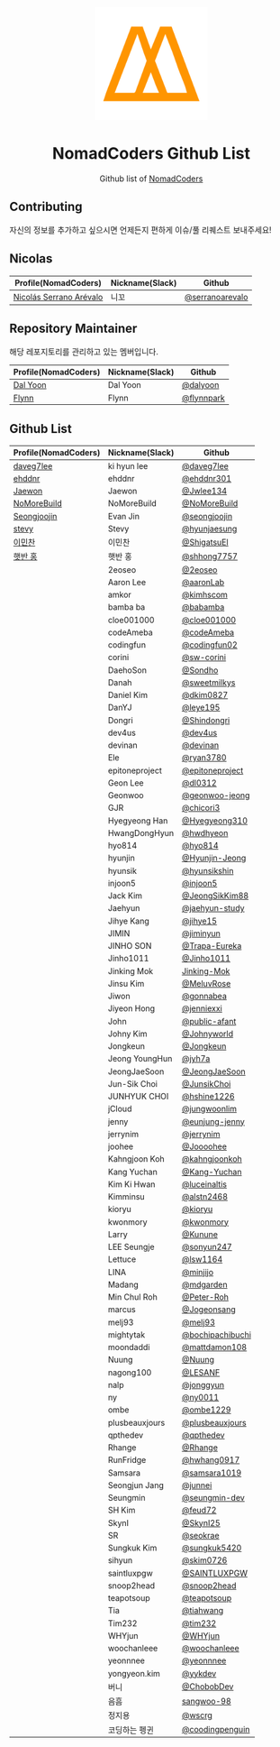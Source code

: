 <div align="center">
  <a href="https://nomadcoders.co/" alt="NomadCoders">
    <img src="./images/NomadCoders.png" width="200" height="200">
  </a>

# NomadCoders Github List

Github list of [NomadCoders](https://nomadcoders.co/)

</div>

## Contributing

자신의 정보를 추가하고 싶으시면 언제든지 편하게 이슈/풀 리퀘스트 보내주세요!

## Nicolas

| Profile(NomadCoders)                                                   | Nickname(Slack) | Github                                               |
| ---------------------------------------------------------------------- | --------------- | ---------------------------------------------------- |
| [Nicolás Serrano Arévalo](https://nomadcoders.co/users/serranoarevalo) | 니꼬            | [@serranoarevalo](https://github.com/serranoarevalo) |

## Repository Maintainer

해당 레포지토리를 관리하고 있는 멤버입니다.

| Profile(NomadCoders)                                 | Nickname(Slack) | Github                                     |
| ---------------------------------------------------- | --------------- | ------------------------------------------ |
| [Dal Yoon](https://nomadcoders.co/users/yeodal.yoon) | Dal Yoon        | [@dalyoon](https://github.com/dalyoon)     |
| [Flynn](https://nomadcoders.co/users/flynnpark)      | Flynn           | [@flynnpark](https://github.com/flynnpark) |

## Github List

| Profile(NomadCoders)                                    | Nickname(Slack) | Github                                                 |
| ------------------------------------------------------- | --------------- | ------------------------------------------------------ |
| [daveg7lee](https://nomadcoders.co/users/daveg7lee)     | ki hyun lee     | [@daveg7lee](https://github.com/daveg7lee)             |
| [ehddnr](https://nomadcoders.co/users/ehddnr)           | ehddnr          | [@ehddnr301](https://github.com/ehddnr301)             |
| [Jaewon](https://nomadcoders.co/users/jwlee134)         | Jaewon          | [@Jwlee134](https://github.com/Jwlee134)               |
| [NoMoreBuild](https://nomadcoders.co/users/nomorebuild) | NoMoreBuild     | [@NoMoreBuild](https://github.com/NoMoreBuild)         |
| [Seongjoojin](https://nomadcoders.co/users/qpyou1234)   | Evan Jin        | [@seongjoojin](https://github.com/seongjoojin)         |
| [stevy](https://nomadcoders.co/users/stevy)             | Stevy           | [@hyunjaesung](https://github.com/hyunjaesung)         |
| [이민찬](https://nomadcoders.co/users/shigatsu970704)   | 이민찬          | [@ShigatsuEl](https://github.com/ShigatsuEl)           |
| [햇반 홍](https://nomadcoders.co/users/ghdtkdgur123)    | 햇반 홍         | [@shhong7757](https://github.com/shhong7757)           |
|                                                         | 2eoseo          | [@2eoseo](https://github.com/md2eoseo)                 |
|                                                         | Aaron Lee       | [@aaronLab](https://github.com/aaronLab)               |
|                                                         | amkor           | [@kimhscom](https://github.com/kimhscom)               |
|                                                         | bamba ba        | [@babamba](https://github.com/babamba)                 |
|                                                         | cloe001000      | [@cloe001000](https://github.com/cloe001000)           |
|                                                         | codeAmeba       | [@codeAmeba](https://github.com/codeAmeba)             |
|                                                         | codingfun       | [@codingfun02](https://github.com/codingfun02)         |
|                                                         | corini          | [@sw-corini](https://github.com/sw-corini)             |
|                                                         | DaehoSon        | [@Sondho](https://github.com/Sondho)                   |
|                                                         | Danah           | [@sweetmilkys](https://github.com/sweetmilkys)         |
|                                                         | Daniel Kim      | [@dkim0827](https://github.com/dkim0827)               |
|                                                         | DanYJ           | [@leye195](https://github.com/leye195)                 |
|                                                         | Dongri          | [@Shindongri](https://github.com/Shindongri)           |
|                                                         | dev4us          | [@dev4us](https://github.com/dev4us)                   |
|                                                         | devinan         | [@devinan](https://github.com/devinan)                 |
|                                                         | Ele             | [@ryan3780](https://github.com/ryan3780)               |
|                                                         | epitoneproject  | [@epitoneproject](https://github.com/epitoneproject)   |
|                                                         | Geon Lee        | [@dl0312](https://github.com/dl0312)                   |
|                                                         | Geonwoo         | [@geonwoo-jeong](https://github.com/geonwoo-jeong)     |
|                                                         | GJR             | [@chicori3](https://github.com/chicori3)               |
|                                                         | Hyegyeong Han   | [@Hyegyeong310](https://github.com/Hyegyeong310)       |
|                                                         | HwangDongHyun   | [@hwdhyeon](https://github.com/HwDhyeon)               |
|                                                         | hyo814          | [@hyo814](https://github.com/hyo814)                   |
|                                                         | hyunjin         | [@Hyunjin-Jeong](https://github.com/Hyunjin-Jeong)     |
|                                                         | hyunsik         | [@hyunsikshin](https://github.com/hyunsikshin)         |
|                                                         | injoon5         | [@injoon5](https://github.com/injoon5)                 |
|                                                         | Jack Kim        | [@JeongSikKim88](https://github.com/JeongSikKim88)     |
|                                                         | Jaehyun         | [@jaehyun-study](https://github.com/jaehyun-study)     |
|                                                         | Jihye Kang      | [@jihye15](https://github.com/jihye15)                 |
|                                                         | JIMIN           | [@jiminyun](https://github.com/jiminyun)               |
|                                                         | JINHO SON       | [@Trapa-Eureka](https://github.com/Trapa-Eureka)       |
|                                                         | Jinho1011       | [@Jinho1011](https://github.com/Jinho1011)             |
|                                                         | Jinking Mok     | [Jinking-Mok](https://github.com/Jinking-Mok)          |
|                                                         | Jinsu Kim       | [@MeluvRose](https://github.com/MeluvRose)             |
|                                                         | Jiwon           | [@gonnabea](https://github.com/gonnabea)               |
|                                                         | Jiyeon Hong     | [@jenniexxi](https://github.com/jenniexxi)             |
|                                                         | John            | [@public-afant](https://github.com/public-afant)       |
|                                                         | Johny Kim       | [@Johnyworld](https://github.com/Johnyworld)           |
|                                                         | Jongkeun        | [@Jongkeun](https://github.com/Jongkeun)               |
|                                                         | Jeong YoungHun  | [@jyh7a](https://github.com/jyh7a)                     |
|                                                         | JeongJaeSoon    | [@JeongJaeSoon](https://github.com/JeongJaeSoon)       |
|                                                         | Jun-Sik Choi    | [@JunsikChoi](https://github.com/JunsikChoi)           |
|                                                         | JUNHYUK CHOI    | [@hshine1226](https://github.com/hshine1226)           |
|                                                         | jCloud          | [@jungwoonlim](https://github.com/jungwoonlim)         |
|                                                         | jenny           | [@eunjung-jenny](https://github.com/eunjung-jenny)     |
|                                                         | jerrynim        | [@jerrynim](https://github.com/jerrynim)               |
|                                                         | joohee          | [@Joooohee](https://github.com/Joooohee)               |
|                                                         | Kahngjoon Koh   | [@kahngjoonkoh](https://github.com/kahngjoonkoh)       |
|                                                         | Kang Yuchan     | [@Kang-Yuchan](https://github.com/Kang-Yuchan)         |
|                                                         | Kim Ki Hwan     | [@luceinaltis](https://github.com/luceinaltis)         |
|                                                         | Kimminsu        | [@alstn2468](https://github.com/alstn2468)             |
|                                                         | kioryu          | [@kioryu](https://github.com/kioryu)                   |
|                                                         | kwonmory        | [@kwonmory](https://github.com/kwonmory)               |
|                                                         | Larry           | [@Kunune](https://github.com/Kunune)                   |
|                                                         | LEE Seungje     | [@sonyun247](https://github.com/sonyun247)             |
|                                                         | Lettuce         | [@lsw1164](https://github.com/lsw1164)                 |
|                                                         | LINA            | [@minjijo](https://github.com/minjijo)                 |
|                                                         | Madang          | [@mdgarden](https://github.com/mdgarden)               |
|                                                         | Min Chul Roh    | [@Peter-Roh](https://github.com/Peter-Roh)             |
|                                                         | marcus          | [@Jogeonsang](https://github.com/Jogeonsang)           |
|                                                         | melj93          | [@melj93](https://github.com/melj93)                   |
|                                                         | mightytak       | [@bochipachibuchi](https://github.com/bochipachibuchi) |
|                                                         | moondaddi       | [@mattdamon108](https://github.com/mattdamon108)       |
|                                                         | Nuung           | [@Nuung](https://github.com/Nuung)                     |
|                                                         | nagong100       | [@LESANF](https://github.com/LESANF)                   |
|                                                         | nalp            | [@jonggyun](https://github.com/jonggyun)               |
|                                                         | ny              | [@ny0011](https://github.com/ny0011)                   |
|                                                         | ombe            | [@ombe1229](https://github.com/ombe1229)               |
|                                                         | plusbeauxjours  | [@plusbeauxjours](https://github.com/plusbeauxjours)   |
|                                                         | qpthedev        | [@qpthedev](https://github.com/qpthedev)               |
|                                                         | Rhange          | [@Rhange](https://github.com/rhange)                   |
|                                                         | RunFridge       | [@hwhang0917](https://github.com/hwhang0917)           |
|                                                         | Samsara         | [@samsara1019](https://github.com/samsara1019)         |
|                                                         | Seongjun Jang   | [@junnei](https://github.com/junnei)                   |
|                                                         | Seungmin        | [@seungmin-dev](https://github.com/seungmin-dev)       |
|                                                         | SH Kim          | [@feud72](https://github.com/feud72)                   |
|                                                         | SkynI           | [@SkynI25](https://github.com/SkynI25)                 |
|                                                         | SR              | [@seokrae](https://github.com/seokrae)                 |
|                                                         | Sungkuk Kim     | [@sungkuk5420](https://github.com/sungkuk5420)         |
|                                                         | sihyun          | [@skim0726](https://github.com/skim0726)               |
|                                                         | saintluxpgw     | [@SAINTLUXPGW](https://github.com/SAINTLUXPGW)         |
|                                                         | snoop2head      | [@snoop2head](https://github.com/snoop2head)           |
|                                                         | teapotsoup      | [@teapotsoup](https://github.com/teapotsoup)           |
|                                                         | Tia             | [@tiahwang](https://github.com/tiahwang)               |
|                                                         | Tim232          | [@tim232](https://github.com/Tim232)                   |
|                                                         | WHYjun          | [@WHYjun](https://github.com/WHYjun)                   |
|                                                         | woochanleee     | [@woochanleee](https://github.com/woochanleee)         |
|                                                         | yeonnnee        | [@yeonnnee](https://github.com/yeonnnee)               |
|                                                         | yongyeon.kim    | [@yykdev](https://github.com/yykdev)                   |
|                                                         | 버니            | [@ChobobDev](https://github.com/ChobobDev)             |
|                                                         | 음흠            | [sangwoo-98](https://github.com/sangwoo-98)            |
|                                                         | 정지용          | [@wscrg](https://github.com/wscrg)                     |
|                                                         | 코딩하는 펭귄   | [@coodingpenguin](https://github.com/coodingpenguin)   |
